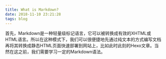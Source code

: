 ```yaml
---
title: What is Markdown?
date: 2018-11-10 23:21:28
tags: blog
---
```

首先，Markdown是一种轻量级标记语言，它可以被转换成有效的XHTML或HTML语言。所以在这种模式下，我们可以很便捷地先通过纯文本的方式编写文档再将其转换成静态HTML页面快速部署到网站上，比如此时此刻的Hexo文章。当然在这之前，我们需要学习一定的Markdown语法。